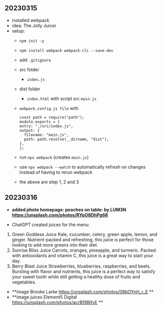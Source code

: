 ## 20230315

- installed webpack
- idea: The Jolly Juicer
- setup:
  - `npm init -y`
  - `npm install webpack webpack-cli --save-dev`
  - add `.gitignore`
  - src folder
    - `index.js`
  - dist folder
    - `index.html` with script src `main.js`
  - `webpack.config.js file` with
    ```
    const path = require("path");
    module.exports = {
    entry: "./src/index.js",
    output: {
      filename: "main.js",
      path: path.resolve(__dirname, "dist"),
    },
    };
    ```
  - run `npx webpack` (creates `main.js`)
  - use `npx webpack --watch` to automatically refresh on changes instead of having to rerun webpack

  - the above are step 1, 2 and 3

## 20230316
- **added photo homepage: peaches on table: by LUM3N https://unsplash.com/photos/RYqO8DhPg68**

- ChatGPT created juices for the menu:

1. Green Goddess Juice
Kale, cucumber, celery, green apple, lemon, and ginger. Nutrient-packed and refreshing, this juice is perfect for those looking to add more greens into their diet.
2. Sunrise Bliss Juice
Carrots, oranges, pineapple, and turmeric. Packed with antioxidants and vitamin C, this juice is a great way to start your day.
3. Berry Blast Juice
Strawberries, blueberries, raspberries, and beets. Bursting with flavor and nutrients, this juice is a perfect way to satisfy your sweet tooth while still getting a healthy dose of fruits and vegetables.

- **image Brooke Larke https://unsplash.com/photos/08bOYnH_r_E **  
- **image juices Element5 Digital https://unsplash.com/photos/acrBf9BlfvE **